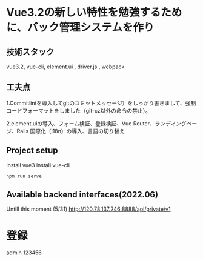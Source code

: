 # Vue3.2の新しい特性を勉強するために、バック管理システムを作り
## 技術スタック
vue3.2, vue-cli, element.ui , driver.js , webpack
## 工夫点
1.Commitlintを導入してgitのコミットメッセージ）をしっかり書きまして、強制コードフォーマットをしました（git-cz以外の命令の禁止）。

2.element.uiの導入、フォーム検証、登録検証、Vue Router、ランディングページ、Rails 国際化（i18n）の導入、言語の切り替え

## Project setup

install vue3
install vue-cli

```
npm run serve
```
## Available backend interfaces(2022.06)

Untill this moment (5/31)
http://120.78.137.246:8888/api/private/v1

# 登録
admin
123456

